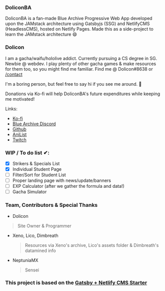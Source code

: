 ### DoliconBA
DoliconBA is a fan-made Blue Archive Progressive Web App developed upon the JAMstack architecture using Gatsbyjs (SSG) and NetlifyCMS (HeadlessCMS), hosted on Netlify Pages. Made this as a side-project to learn the JAMstack architecture :smile:

### Dolicon
I am a gacha/waifu/hololive addict. Currently pursuing a CS degree in SG. Newbie @ webdev. I play plenty of other gacha games & make resources for them too, so you might find me familiar. Find me @ Dolicon#8638 or [/contact](https://dolicon-bluearchive.netlify.app/contact)

I'm a boring person, but feel free to say hi if you see me around. :wave:

Donations via Ko-fi will help DoliconBA's future expenditures while keeping me motivated!

Links:
* [Ko-fi](https://ko-fi.com/dolicon)
* [Blue Archive Discord](https://discord.com/invite/bluearchive)
* [Github](https://github.com/dthx2710)
* [AniList](https://anilist.co/user/bakacaterpie/)
* [Twitch](https://www.twitch.tv/doliconn)


### WIP / To do list ✔:
- [x] Strikers & Specials List
- [x] Individual Student Page
- [ ] Filter/Sort for Student List
- [ ] Proper landing page with news/update/banners
- [ ] EXP Calculator (after we gather the formula and data!)
- [ ] Gacha Simulator

### Team, Contributors & Special Thanks
* Dolicon
> Site Owner & Programmer
* Xeno, Lico, Dimbreath
    > Resources via Xeno's archive, Lico's assets folder & Dimbreath's datamined info
* NeptuniaMX
    > Sensei
    
### This project is based on the [Gatsby + Netlify CMS Starter](https://github.com/netlify-templates/gatsby-starter-netlify-cms)
